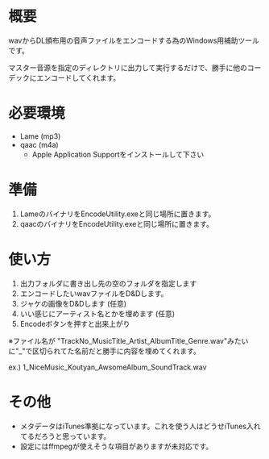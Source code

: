 ﻿# 概要
wavからDL頒布用の音声ファイルをエンコードする為のWindows用補助ツールです。

マスター音源を指定のディレクトリに出力して実行するだけで、勝手に他のコーデックにエンコードしてくれます。

# 必要環境
* Lame (mp3)
* qaac (m4a)
    - Apple Application Supportをインストールして下さい

# 準備
1. LameのバイナリをEncodeUtility.exeと同じ場所に置きます。
2. qaacのバイナリをEncodeUtility.exeと同じ場所に置きます。

# 使い方
1. 出力フォルダに書き出し先の空のフォルダを指定します
2. エンコードしたいwavファイルをD&Dします。
3. ジャケの画像をD&Dします (任意)
4. いい感じにアーティスト名とかを埋めます (任意)
5. Encodeボタンを押すと出来上がり

※ファイル名が "TrackNo_MusicTitle_Artist_AlbumTitle_Genre.wav"みたいに"_"で区切られてた名前だと勝手に内容を埋めてくれます。

ex.) 1_NiceMusic_Koutyan_AwsomeAlbum_SoundTrack.wav

# その他
* メタデータはiTunes準拠になっています。これを使う人はどうせiTunes入れてるだろうと思っています。
* 設定にはffmpegが使えそうな項目がありますが未対応です。
